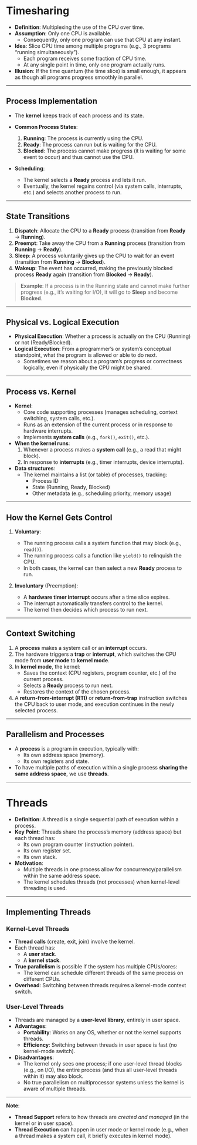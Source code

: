 # Timesharing

- **Definition**: Multiplexing the use of the CPU over time.
- **Assumption**: Only one CPU is available.
  - Consequently, only one program can use that CPU at any instant.
- **Idea**: Slice CPU time among multiple programs (e.g., 3 programs “running simultaneously”).
  - Each program receives some fraction of CPU time.
  - At any single point in time, only one program actually runs.
- **Illusion**: If the time quantum (the time slice) is small enough, it appears as though all programs progress smoothly in parallel.

---

## Process Implementation

- The **kernel** keeps track of each process and its state.
- **Common Process States**:

  1. **Running**: The process is currently using the CPU.
  2. **Ready**: The process can run but is waiting for the CPU.
  3. **Blocked**: The process cannot make progress (it is waiting for some event to occur) and thus cannot use the CPU.

- **Scheduling**:
  - The kernel selects a **Ready** process and lets it run.
  - Eventually, the kernel regains control (via system calls, interrupts, etc.) and selects another process to run.

---

## State Transitions

1. **Dispatch**: Allocate the CPU to a **Ready** process (transition from **Ready** → **Running**).
2. **Preempt**: Take away the CPU from a **Running** process (transition from **Running** → **Ready**).
3. **Sleep**: A process voluntarily gives up the CPU to wait for an event (transition from **Running** → **Blocked**).
4. **Wakeup**: The event has occurred, making the previously blocked process **Ready** again (transition from **Blocked** → **Ready**).

> **Example**: If a process is in the Running state and cannot make further progress (e.g., it’s waiting for I/O), it will go to **Sleep** and become **Blocked**.

---

## Physical vs. Logical Execution

- **Physical Execution**: Whether a process is actually on the CPU (Running) or not (Ready/Blocked).
- **Logical Execution**: From a programmer’s or system’s conceptual standpoint, what the program is allowed or able to do next.
  - Sometimes we reason about a program’s progress or correctness logically, even if physically the CPU might be shared.

---

## Process vs. Kernel

- **Kernel**:
  - Core code supporting processes (manages scheduling, context switching, system calls, etc.).
  - Runs as an extension of the current process or in response to hardware interrupts.
  - Implements **system calls** (e.g., `fork()`, `exit()`, etc.).
- **When the kernel runs**:
  1. Whenever a process makes a **system call** (e.g., a read that might block).
  2. In response to **interrupts** (e.g., timer interrupts, device interrupts).
- **Data structures**:
  - The kernel maintains a list (or table) of processes, tracking:
    - Process ID
    - State (Running, Ready, Blocked)
    - Other metadata (e.g., scheduling priority, memory usage)

---

## How the Kernel Gets Control

1. **Voluntary**:

   - The running process calls a system function that may block (e.g., `read()`).
   - The running process calls a function like `yield()` to relinquish the CPU.
   - In both cases, the kernel can then select a new **Ready** process to run.

2. **Involuntary** (Preemption):
   - A **hardware timer interrupt** occurs after a time slice expires.
   - The interrupt automatically transfers control to the kernel.
   - The kernel then decides which process to run next.

---

## Context Switching

1. A **process** makes a system call or an **interrupt** occurs.
2. The hardware triggers a **trap** or **interrupt**, which switches the CPU mode from **user mode** to **kernel mode**.
3. In **kernel mode**, the kernel:
   - Saves the context (CPU registers, program counter, etc.) of the current process.
   - Selects a **Ready** process to run next.
   - Restores the context of the chosen process.
4. A **return-from-interrupt (RTI)** or **return-from-trap** instruction switches the CPU back to user mode, and execution continues in the newly selected process.

---

## Parallelism and Processes

- A **process** is a program in execution, typically with:
  - Its own address space (memory).
  - Its own registers and state.
- To have multiple paths of execution within a single process **sharing the same address space**, we use **threads**.

---

# Threads

- **Definition**: A thread is a single sequential path of execution within a process.
- **Key Point**: Threads share the process’s memory (address space) but each thread has:
  - Its own program counter (instruction pointer).
  - Its own register set.
  - Its own stack.
- **Motivation**:
  - Multiple threads in one process allow for concurrency/parallelism within the same address space.
  - The kernel schedules threads (not processes) when kernel-level threading is used.

---

## Implementing Threads

### Kernel-Level Threads

- **Thread calls** (create, exit, join) involve the kernel.
- Each thread has:
  - A **user stack**.
  - A **kernel stack**.
- **True parallelism** is possible if the system has multiple CPUs/cores:
  - The kernel can schedule different threads of the same process on different CPUs.
- **Overhead**: Switching between threads requires a kernel-mode context switch.

### User-Level Threads

- Threads are managed by a **user-level library**, entirely in user space.
- **Advantages**:
  - **Portability**: Works on any OS, whether or not the kernel supports threads.
  - **Efficiency**: Switching between threads in user space is fast (no kernel-mode switch).
- **Disadvantages**:
  - The kernel only sees one process; if one user-level thread blocks (e.g., on I/O), the entire process (and thus all user-level threads within it) may also block.
  - No true parallelism on multiprocessor systems unless the kernel is aware of multiple threads.

---

**Note**:

- **Thread Support** refers to how threads are _created and managed_ (in the kernel or in user space).
- **Thread Execution** can happen in user mode or kernel mode (e.g., when a thread makes a system call, it briefly executes in kernel mode).
